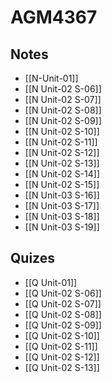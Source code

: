 # AGM4367

## Notes

- [[N-Unit-01]]
- [[N Unit-02 S-06]]
- [[N Unit-02 S-07]]
- [[N Unit-02 S-08]]
- [[N Unit-02 S-09]]
- [[N Unit-02 S-10]]
- [[N Unit-02 S-11]]
- [[N Unit-02 S-12]]
- [[N Unit-02 S-13]]
- [[N Unit-02 S-14]]
- [[N Unit-02 S-15]]
- [[N Unit-03 S-16]]
- [[N Unit-03 S-17]]
- [[N Unit-03 S-18]]
- [[N Unit-03 S-19]]

## Quizes

- [[Q Unit-01]]
- [[Q Unit-02 S-06]]
- [[Q Unit-02 S-07]]
- [[Q Unit-02 S-08]]
- [[Q Unit-02 S-09]]
- [[Q Unit-02 S-10]]
- [[Q Unit-02 S-11]]
- [[Q Unit-02 S-12]]
- [[Q Unit-02 S-13]]


